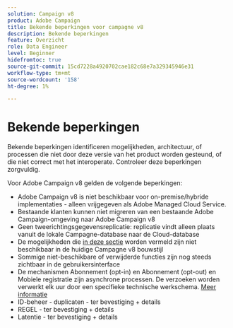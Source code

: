 ```yaml
---
solution: Campaign v8
product: Adobe Campaign
title: Bekende beperkingen voor campagne v8
description: Bekende beperkingen
feature: Overzicht
role: Data Engineer
level: Beginner
hidefromtoc: true
source-git-commit: 15cd7228a4920702cae182c68e7a329345946e31
workflow-type: tm+mt
source-wordcount: '158'
ht-degree: 1%

---
```


# Bekende beperkingen

Bekende beperkingen identificeren mogelijkheden, architectuur, of processen die niet door deze versie van het product worden gesteund, of die niet correct met het interoperate. Controleer deze beperkingen zorgvuldig.

Voor Adobe Campaign v8 gelden de volgende beperkingen:

* Adobe Campaign v8 is niet beschikbaar voor on-premise/hybride implementaties - alleen vrijgegeven als Adobe Managed Cloud Service.
* Bestaande klanten kunnen niet migreren van een bestaande Adobe Campaign-omgeving naar Adobe Campaign v8
* Geen tweerichtingsgegevensreplicatie: replicatie vindt alleen plaats vanuit de lokale Campagne-database naar de Cloud-database
* De mogelijkheden die [in deze sectie](capability-matrix.md#gs-unavailable-features) worden vermeld zijn niet beschikbaar in de huidige Campagne v8 bouwstijl
* Sommige niet-beschikbare of verwijderde functies zijn nog steeds zichtbaar in de gebruikersinterface
* De mechanismen Abonnement (opt-in) en Abonnement (opt-out) en Mobiele registratie zijn asynchrone processen. De verzoeken worden verwerkt elk uur door een specifieke technische werkschema. [Meer informatie](../config/replication.md#tech-wf)
* ID-beheer - duplicaten - ter bevestiging + details
* REGEL - ter bevestiging + details
* Latentie - ter bevestiging + details
